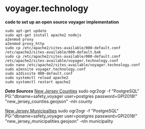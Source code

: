 # voyager.technology

**code to set up an open source voyager implementation**

```
sudo apt-get update
sudo apt-get install apache2 nodejs
a2enmod proxy
a2enmod proxy_http
sudo cp /etc/apache2/sites-available/000-default.conf /etc/apache2/sites-available/000-default.bak
sudo cp /etc/apache2/sites-available/000-default.conf /etc/apache2/sites-available/voyager.technology.conf
sudo nano /etc/apache2/sites-available/voyager.technology.conf
sudo a2ensite voyager.technology.conf
sudo a2dissite 000-default.conf
sudo systemctl reload apache2
sudo systemctl restart apache2
```

***Data Sources***
[New Jersey Counties](https://opendata.arcgis.com/datasets/5f45e1ece6e14ef5866974a7b57d3b95_1.geojson)
sudo ogr2ogr -f "PostgreSQL" PG:"dbname=safety_voyager user=postgres password=GPI2018!" "new_jersey_counties.geojson" -nln county

[New Jersey Municipalties](https://opendata.arcgis.com/datasets/3d5d1db8a1b34b418c331f4ce1fd0fef_2.geojson)
sudo ogr2ogr -f "PostgreSQL" PG:"dbname=safety_voyager user=postgres password=GPI2018!" "new_jersey_municipalities.geojson" -nln municipality
